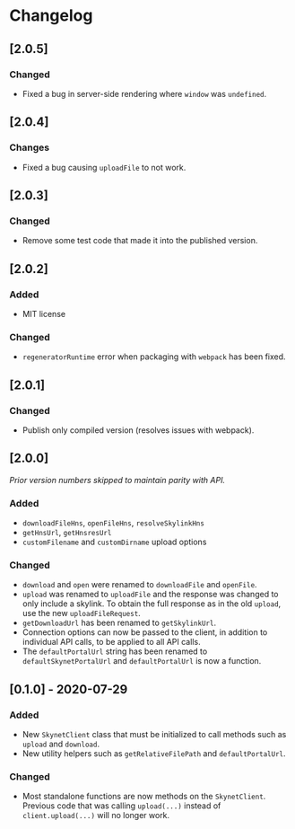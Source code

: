 # Changelog

## [2.0.5]

### Changed

- Fixed a bug in server-side rendering where `window` was `undefined`.

## [2.0.4]

### Changes

- Fixed a bug causing `uploadFile` to not work.

## [2.0.3]

### Changed

- Remove some test code that made it into the published version.

## [2.0.2]

### Added

- MIT license

### Changed

- `regeneratorRuntime` error when packaging with `webpack` has been fixed.

## [2.0.1]

### Changed

- Publish only compiled version (resolves issues with webpack).

## [2.0.0]

_Prior version numbers skipped to maintain parity with API._

### Added

- `downloadFileHns`, `openFileHns`, `resolveSkylinkHns`
- `getHnsUrl`, `getHnsresUrl`
- `customFilename` and `customDirname` upload options

### Changed

- `download` and `open` were renamed to `downloadFile` and `openFile`.
- `upload` was renamed to `uploadFile` and the response was changed to only
  include a skylink. To obtain the full response as in the old `upload`, use the
  new `uploadFileRequest`.
- `getDownloadUrl` has been renamed to `getSkylinkUrl`.
- Connection options can now be passed to the client, in addition to individual
  API calls, to be applied to all API calls.
- The `defaultPortalUrl` string has been renamed to `defaultSkynetPortalUrl` and
  `defaultPortalUrl` is now a function.

## [0.1.0] - 2020-07-29

### Added

- New `SkynetClient` class that must be initialized to call methods such as
  `upload` and `download`.
- New utility helpers such as `getRelativeFilePath` and `defaultPortalUrl`.

### Changed

- Most standalone functions are now methods on the `SkynetClient`. Previous code
  that was calling `upload(...)` instead of `client.upload(...)` will no longer
  work.
